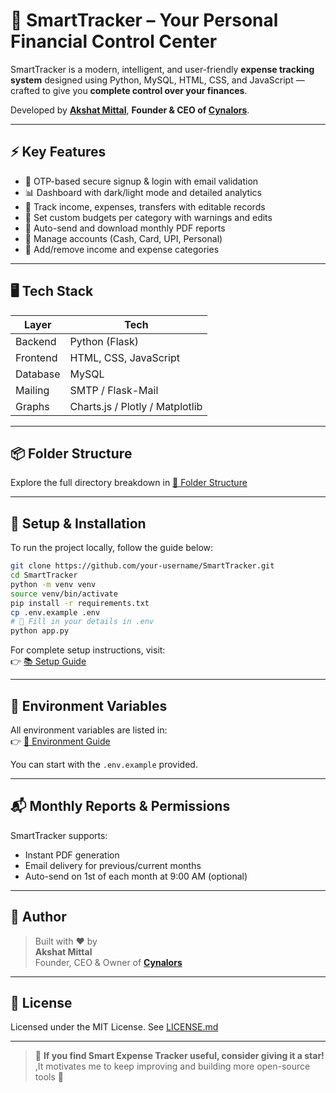 # 💸 SmartTracker – Your Personal Financial Control Center

SmartTracker is a modern, intelligent, and user-friendly **expense tracking system** designed using Python, MySQL, HTML, CSS, and JavaScript — crafted to give you **complete control over your finances**.  

Developed by [**Akshat Mittal**](https://github.com/akshat-mittal1), **Founder & CEO of [Cynalors](https://github.com/cynaloras)**.

---

## ⚡ Key Features

- 🔐 OTP-based secure signup & login with email validation
- 📊 Dashboard with dark/light mode and detailed analytics
- 🧾 Track income, expenses, transfers with editable records
- 🎯 Set custom budgets per category with warnings and edits
- 📑 Auto-send and download monthly PDF reports
- 🏦 Manage accounts (Cash, Card, UPI, Personal)
- 🧩 Add/remove income and expense categories

---

## 🖥️ Tech Stack

| Layer     | Tech                          |
|-----------|-------------------------------|
| Backend   | Python (Flask)                |
| Frontend  | HTML, CSS, JavaScript         |
| Database  | MySQL                         |
| Mailing   | SMTP / Flask-Mail             |
| Graphs    | Charts.js / Plotly / Matplotlib |

---

## 📦 Folder Structure

Explore the full directory breakdown in [📁 Folder Structure](docs/folder-structure.md)

---

## 📄 Setup & Installation

To run the project locally, follow the guide below:

```bash
git clone https://github.com/your-username/SmartTracker.git
cd SmartTracker
python -m venv venv
source venv/bin/activate
pip install -r requirements.txt
cp .env.example .env
# 🔧 Fill in your details in .env
python app.py
```

For complete setup instructions, visit:  
👉 [📚 Setup Guide](docs/setup-guide.md)

---

## 🔐 Environment Variables

All environment variables are listed in:  
👉 [🔐 Environment Guide](docs/env-guide.md)

You can start with the `.env.example` provided.

---

## 📬 Monthly Reports & Permissions

SmartTracker supports:
- Instant PDF generation
- Email delivery for previous/current months
- Auto-send on 1st of each month at 9:00 AM (optional)


---

## 👤 Author

> Built with ❤️ by  
> **Akshat Mittal**  
> Founder, CEO & Owner of **[Cynalors](https://github.com/cynaloras)**


---

## 📄 License

Licensed under the MIT License. See [LICENSE.md](LICENSE.md)

---
> 🌟 **If you find Smart Expense Tracker useful, consider giving it a star!**   ,It motivates me to keep improving and building more open-source tools 🚀

